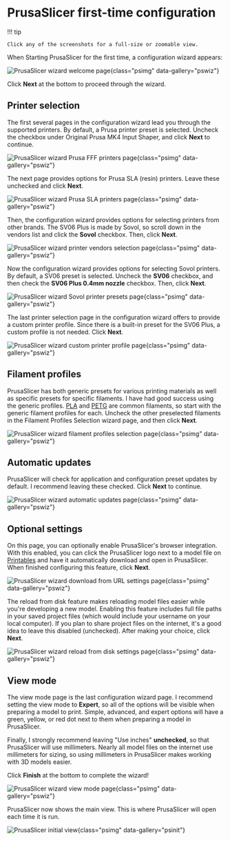 # PrusaSlicer first-time configuration

!!! tip

    Click any of the screenshots for a full-size or zoomable view.

When Starting PrusaSlicer for the first time, a configuration wizard appears:

![PrusaSlicer wizard welcome page][prusaslicer-wizard-1]{class="psimg" data-gallery="pswiz"}


Click **Next** at the bottom to proceed through the wizard.

## Printer selection

The first several pages in the configuration wizard lead you through the
supported printers. By default, a Prusa printer preset is selected. Uncheck the
checkbox under Original Prusa MK4 Input Shaper, and click **Next** to continue.

![PrusaSlicer wizard Prusa FFF printers page][prusaslicer-wizard-2]{class="psimg" data-gallery="pswiz"}

The next page provides options for Prusa SLA (resin) printers. Leave these
unchecked and click **Next**.

![PrusaSlicer wizard Prusa SLA printers page][prusaslicer-wizard-3]{class="psimg" data-gallery="pswiz"}

Then, the configuration wizard provides options for selecting printers from
other brands. The SV06 Plus is made by Sovol, so scroll down in the vendors list
and click the **Sovol** checkbox. Then, click **Next**.

![PrusaSlicer wizard printer vendors selection page][prusaslicer-wizard-4]{class="psimg" data-gallery="pswiz"}

Now the configuration wizard provides options for selecting Sovol printers. By
default, a SV06 preset is selected. Uncheck the **SV06** checkbox, and
then check the **SV06 Plus 0.4mm nozzle** checkbox. Then, click **Next**.

![PrusaSlicer wizard Sovol printer presets page][prusaslicer-wizard-5]{class="psimg" data-gallery="pswiz"}

The last printer selection page in the configuration wizard offers to provide a
custom printer profile. Since there is a built-in preset for the SV06 Plus, a
custom profile is not needed. Click **Next**.

![PrusaSlicer wizard custom printer profile page][prusaslicer-wizard-6]{class="psimg" data-gallery="pswiz"}

## Filament profiles

PrusaSlicer has both generic presets for various printing materials as well as
specific presets for specific filaments. I have had good success using the
generic profiles. [PLA][wiki-pla] and [PETG][wiki-petg] are common filaments, so
start with the generic filament profiles for each. Uncheck the other preselected
filaments in the Filament Profiles Selection
wizard page, and then click **Next**.

![PrusaSlicer wizard filament profiles selection page][prusaslicer-wizard-7]{class="psimg" data-gallery="pswiz"}

## Automatic updates

PrusaSlicer will check for application and configuration preset updates by
default. I recommend leaving these checked. Click **Next** to continue.

![PrusaSlicer wizard automatic updates page][prusaslicer-wizard-8]{class="psimg" data-gallery="pswiz"}

## Optional settings

On this page, you can optionally enable PrusaSlicer's browser integration. With
this enabled, you can click the PrusaSlicer logo next to a model file on
[Printables][printables] and have it automatically download and open in
PrusaSlicer. When finished configuring this feature, click **Next**.

![PrusaSlicer wizard download from URL settings page][prusaslicer-wizard-9]{class="psimg" data-gallery="pswiz"}

The reload from disk feature makes reloading model files easier while you're
developing a new model. Enabling this feature includes full file paths in your
saved project files (which would include your username on your local computer).
If you plan to share project files on the internet, it's a good idea to leave
this disabled (unchecked). After making your choice, click **Next**.

![PrusaSlicer wizard reload from disk settings page][prusaslicer-wizard-10]{class="psimg" data-gallery="pswiz"}

## View mode

The view mode page is the last configuration wizard page. I recommend setting
the view mode to **Expert**, so all of the options will be visible when
preparing a model to print. Simple, advanced, and expert options will have a
green, yellow, or red dot next to them when preparing a model in PrusaSlicer.

Finally, I strongly recommend leaving "Use inches" **unchecked**, so that
PrusaSlicer will use millimeters. Nearly all model files on the internet use
millimeters for sizing, so using millimeters in PrusaSlicer makes working with
3D models easier.

Click **Finish** at the bottom to complete the wizard!

![PrusaSlicer wizard view mode page][prusaslicer-wizard-11]{class="psimg" data-gallery="pswiz"}

PrusaSlicer now shows the main view. This is where PrusaSlicer will open each
time it is run.

![PrusaSlicer initial view][prusaslicer-init-1]{class="psimg" data-gallery="psinit"}


[printables]: https://printables.com
[prusaslicer-init-1]: ../img/prusaslicer-init-1.png
[prusaslicer-wizard-10]: ../img/prusaslicer-wizard-10.png
[prusaslicer-wizard-11]: ../img/prusaslicer-wizard-11.png
[prusaslicer-wizard-1]: ../img/prusaslicer-wizard-1.png
[prusaslicer-wizard-2]: ../img/prusaslicer-wizard-2.png
[prusaslicer-wizard-3]: ../img/prusaslicer-wizard-3.png
[prusaslicer-wizard-4]: ../img/prusaslicer-wizard-4.png
[prusaslicer-wizard-5]: ../img/prusaslicer-wizard-5.png
[prusaslicer-wizard-6]: ../img/prusaslicer-wizard-6.png
[prusaslicer-wizard-7]: ../img/prusaslicer-wizard-7.png
[prusaslicer-wizard-8]: ../img/prusaslicer-wizard-8.png
[prusaslicer-wizard-9]: ../img/prusaslicer-wizard-9.png
[wiki-petg]: https://en.wikipedia.org/wiki/PETG
[wiki-pla]: https://en.wikipedia.org/wiki/Polylactic_acid
